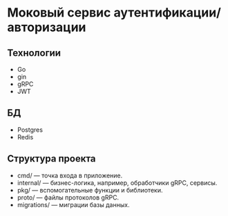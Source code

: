 # Моковый сервис аутентификации/авторизации

## Технологии

- Go
- gin
- gRPC
- JWT

## БД

- Postgres
- Redis

## Структура проекта

- cmd/ — точка входа в приложение.
- internal/ — бизнес-логика, например, обработчики gRPC, сервисы.
- pkg/ — вспомогательные функции и библиотеки.
- proto/ — файлы протоколов gRPC.
- migrations/ — миграции базы данных.